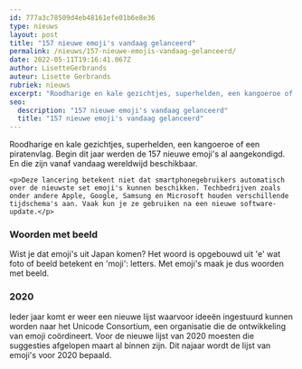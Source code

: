 ```yaml
---
id: 777a3c78509d4eb48161efe01b6e8e36
type: nieuws
layout: post
title: "157 nieuwe emoji's vandaag gelanceerd"
permalink: /nieuws/157-nieuwe-emojis-vandaag-gelanceerd/
date: 2022-05-11T19:16:41.067Z
author: LisetteGerbrands
auteur: Lisette Gerbrands
rubriek: nieuws
excerpt: "Roodharige en kale gezichtjes, superhelden, een kangoeroe of een piratenvlag. Begin dit jaar werden de 157 nieuwe emoji's al aangekondigd. En die zijn vanaf vandaag wereldwijd beschikbaar.  "
seo:
  description: "157 nieuwe emoji's vandaag gelanceerd"
  title: "157 nieuwe emoji's vandaag gelanceerd"
---
```

Roodharige en kale gezichtjes, superhelden, een kangoeroe of een piratenvlag. Begin dit jaar werden de 157 nieuwe emoji's al aangekondigd. En die zijn vanaf vandaag wereldwijd beschikbaar.  

    <p>Deze lancering betekent niet dat smartphonegebruikers automatisch over de nieuwste set emoji's kunnen beschikken. Techbedrijven zoals onder andere Apple, Google, Samsung en Microsoft houden verschillende tijdschema's aan. Vaak kun je ze gebruiken na een nieuwe software-update.</p>
<h3>Woorden met beeld</h3>
<p>Wist je dat emoji's uit Japan komen? Het woord is opgebouwd uit 'e' wat foto of beeld betekent en 'moji': letters. Met emoji's maak je dus woorden met beeld.</p>
<h3>2020</h3>
<p>Ieder jaar komt er weer een nieuwe lijst waarvoor ideeën ingestuurd kunnen worden naar het Unicode Consortium, een organisatie die de ontwikkeling van emoji coördineert. Voor de nieuwe lijst van 2020 moesten die suggesties afgelopen maart al binnen zijn. Dit najaar wordt de lijst van emoji's voor 2020 bepaald.</p>  
